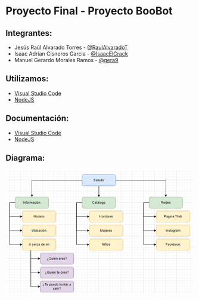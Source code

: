 # Proyecto Final - Proyecto BooBot

## Integrantes:
- Jesús Raúl Alvarado Torres - [@RaulAlvaradoT](https://github.com/RaulAlvaradoT)
- Isaac Adrian Cisneros Garcia - [@IsaacElCrack](https://github.com/IsaacElCrack)
- Manuel Gerardo Morales Ramos - [@gera9](https://github.com/gera9)

## Utilizamos:
- [Visual Studio Code](https://code.visualstudio.com)
- [NodeJS](https://nodejs.org/es)

## Documentación:
- [Visual Studio Code](https://code.visualstudio.com/docs)
- [NodeJS](https://nodejs.org/es/docs/)

## Diagrama:
![](Diagrama.png)
